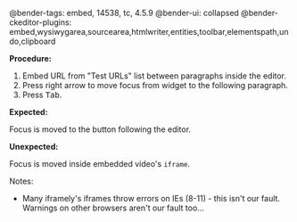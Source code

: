 @bender-tags: embed, 14538, tc, 4.5.9
@bender-ui: collapsed
@bender-ckeditor-plugins: embed,wysiwygarea,sourcearea,htmlwriter,entities,toolbar,elementspath,undo,clipboard

**Procedure:**

1. Embed URL from "Test URLs" list between paragraphs inside the editor.
2. Press right arrow to move focus from widget to the following paragraph.
3. Press <kbd>Tab</kbd>.

**Expected:**

Focus is moved to the button following the editor.

**Unexpected:**

Focus is moved inside embedded video's `iframe`.

Notes:

* Many iframely's iframes throw errors on IEs (8-11) - this isn't our fault. Warnings on other browsers aren't our fault too...
